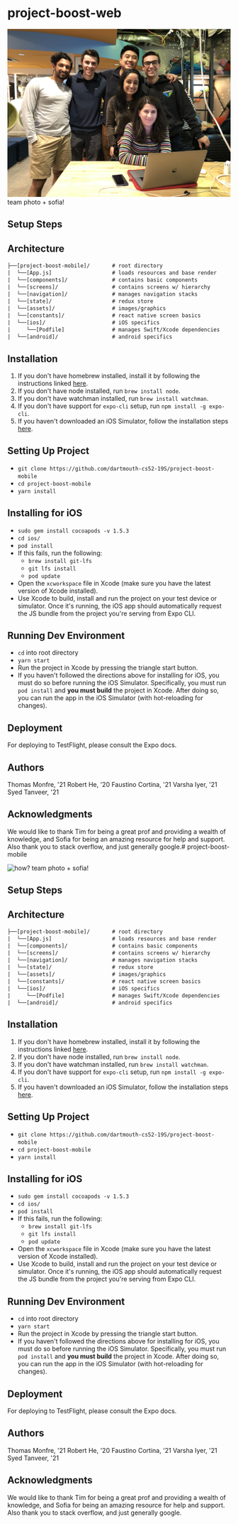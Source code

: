 # project-boost-web

![*how?*](./src/assets/team.jpg)
team photo + sofia!

## Setup Steps 

## Architecture

```
├──[project-boost-mobile]/       # root directory
|  └──[App.js]                   # loads resources and base render
|  └──[components]/              # contains basic components 
|  └──[screens]/                 # contains screens w/ hierarchy
|  └──[navigation]/              # manages navigation stacks
|  └──[state]/                   # redux store
|  └──[assets]/                  # images/graphics
|  └──[constants]/               # react native screen basics
|  └──[ios]/                     # iOS specifics
|     └──[Podfile]               # manages Swift/Xcode dependencies
|  └──[android]/                 # android specifics
```

## Installation

1. If you don't have homebrew installed, install it by following the instructions linked [here](https://brew.sh/).
2. If you don't have node installed, run `brew install node`.
3. If you don't have watchman installed, run `brew install watchman`.
4. If you don't have support for `expo-cli` setup, run `npm install -g expo-cli`.
5. If you haven't downloaded an iOS Simulator, follow the installation steps [here](https://docs.expo.io/versions/v32.0.0/introduction/installation/).

## Setting Up Project

- `git clone https://github.com/dartmouth-cs52-19S/project-boost-mobile`
- `cd project-boost-mobile`
- `yarn install`

## Installing for iOS

- `sudo gem install cocoapods -v 1.5.3`
- `cd ios/`
- `pod install`
- If this fails, run the following:
    - `brew install git-lfs`
    - `git lfs install`
    - `pod update`
- Open the `xcworkspace` file in Xcode (make sure you have the latest version of Xcode installed).
- Use Xcode to build, install and run the project on your test device or simulator. Once it's running, the iOS app should automatically request the JS bundle from the project you're serving from Expo CLI.

## Running Dev Environment

- `cd` into root directory
- `yarn start`
- Run the project in Xcode by pressing the triangle start button.
- If you haven't followed the directions above for installing for iOS, you must do so before running the iOS Simulator. Specifically, you must run `pod install` and **you must build** the project in Xcode. After doing so, you can run the app in the iOS Simulator (with hot-reloading for changes).

## Deployment

For deploying to TestFlight, please consult the Expo docs.

## Authors

Thomas Monfre, '21
Robert He, '20
Faustino Cortina, '21
Varsha Iyer, '21
Syed Tanveer, '21

## Acknowledgments

We would like to thank Tim for being a great prof and providing a wealth of knowledge, and Sofia for being an amazing resource for help and support. Also thank you to stack overflow, and just generally google.# project-boost-mobile

![*how?*](./assets/images/team.jpg)
team photo + sofia!

## Setup Steps 

## Architecture

```
├──[project-boost-mobile]/       # root directory
|  └──[App.js]                   # loads resources and base render
|  └──[components]/              # contains basic components 
|  └──[screens]/                 # contains screens w/ hierarchy
|  └──[navigation]/              # manages navigation stacks
|  └──[state]/                   # redux store
|  └──[assets]/                  # images/graphics
|  └──[constants]/               # react native screen basics
|  └──[ios]/                     # iOS specifics
|     └──[Podfile]               # manages Swift/Xcode dependencies
|  └──[android]/                 # android specifics
```

## Installation

1. If you don't have homebrew installed, install it by following the instructions linked [here](https://brew.sh/).
2. If you don't have node installed, run `brew install node`.
3. If you don't have watchman installed, run `brew install watchman`.
4. If you don't have support for `expo-cli` setup, run `npm install -g expo-cli`.
5. If you haven't downloaded an iOS Simulator, follow the installation steps [here](https://docs.expo.io/versions/v32.0.0/introduction/installation/).

## Setting Up Project

- `git clone https://github.com/dartmouth-cs52-19S/project-boost-mobile`
- `cd project-boost-mobile`
- `yarn install`

## Installing for iOS

- `sudo gem install cocoapods -v 1.5.3`
- `cd ios/`
- `pod install`
- If this fails, run the following:
    - `brew install git-lfs`
    - `git lfs install`
    - `pod update`
- Open the `xcworkspace` file in Xcode (make sure you have the latest version of Xcode installed).
- Use Xcode to build, install and run the project on your test device or simulator. Once it's running, the iOS app should automatically request the JS bundle from the project you're serving from Expo CLI.

## Running Dev Environment

- `cd` into root directory
- `yarn start`
- Run the project in Xcode by pressing the triangle start button.
- If you haven't followed the directions above for installing for iOS, you must do so before running the iOS Simulator. Specifically, you must run `pod install` and **you must build** the project in Xcode. After doing so, you can run the app in the iOS Simulator (with hot-reloading for changes).

## Deployment

For deploying to TestFlight, please consult the Expo docs.

## Authors

Thomas Monfre, '21
Robert He, '20
Faustino Cortina, '21
Varsha Iyer, '21
Syed Tanveer, '21

## Acknowledgments

We would like to thank Tim for being a great prof and providing a wealth of knowledge, and Sofia for being an amazing resource for help and support. Also thank you to stack overflow, and just generally google.